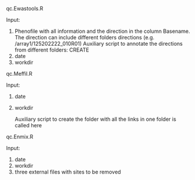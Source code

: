 qc.Ewastools.R

Input: 

1. Phenofile with all information and the direction in the column Basename. The direction can include different folders directions (e.g. /array1/125202222_010R01)
   Auxiliary script to annotate the directions from different folders: CREATE
2. date
3. workdir

qc.Meffil.R

Input: 

1. date
2. workdir

   Auxiliary script to create the folder with all the links in one folder is called here

qc.Enmix.R

Input:

1. date
2. workdir
3. three external files with sites to be removed
